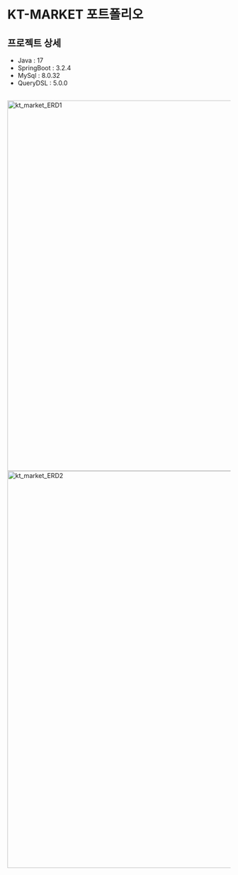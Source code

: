 # KT-MARKET 포트폴리오
## 프로젝트 상세
- Java : 17
- SpringBoot : 3.2.4
- MySql : 8.0.32
- QueryDSL : 5.0.0

</br>
<img width="836" alt="kt_market_ERD1" src="https://github.com/Leekyeongtaek/kt-market/assets/56353425/3d0ff157-eb06-46eb-bf3f-7866d9a3cf0f">
</br>
<img width="896" alt="kt_market_ERD2" src="https://github.com/Leekyeongtaek/kt-market/assets/56353425/603fbe23-3eb7-4575-870e-f67010dea1da">
